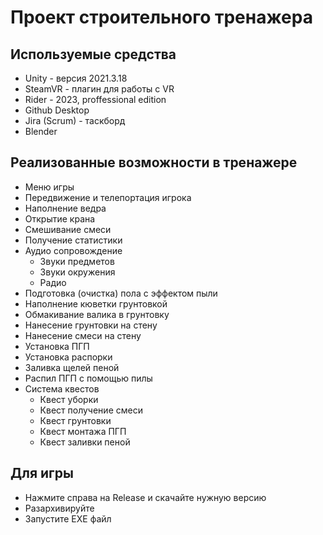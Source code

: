 # Проект строительного тренажера

## Используемые средства
* Unity - версия 2021.3.18
* SteamVR - плагин для работы с VR
* Rider - 2023, proffessional edition
* Github Desktop
* Jira (Scrum) - таскборд
* Blender
## Реализованные возможности в тренажере
* Меню игры
* Передвижение и телепортация игрока
* Наполнение ведра
* Открытие крана
* Смешивание смеси
* Получение статистики
* Аудио сопровождение
    + Звуки предметов
    + Звуки окружения
    + Радио
* Подготовка (очистка) пола с эффектом пыли
* Наполнение кюветки грунтовкой
* Обмакивание валика в грунтовку
* Нанесение грунтовки на стену
* Нанесение смеси на стену
* Установка ПГП
* Установка распорки
* Заливка щелей пеной
* Распил ПГП с помощью пилы
* Система квестов
    + Квест уборки
    + Квест получение смеси
    + Квест грунтовки
    + Квест монтажа ПГП
    + Квест заливки пеной
## Для игры
* Нажмите справа на Release и скачайте нужную версию
* Разархивируйте
* Запустите EXE файл
